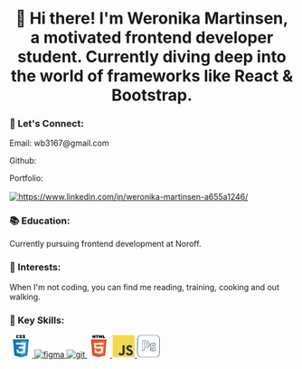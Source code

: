 <h1 align="center">👋 Hi there! I'm Weronika Martinsen, a motivated frontend developer student. Currently diving deep into the world of frameworks like React & Bootstrap.
</h1>

<h3 align="left">💬 Let's Connect:</h3>
<p align="left">Email: wb3167@gmail.com </p>
<p align="left">Github: <a href="[https://weronikamartinsen.netlify.app/](https://github.com/WeronikaMartinsen)" target="blank"></a></p>
<p align="left">Portfolio: <a href="https://weronikamartinsen.netlify.app/" target="blank"></a></p>
<p align="left">
<a href="https://linkedin.com/in/https://www.linkedin.com/in/weronika-martinsen-a655a1246/" target="blank"><img align="center" src="https://raw.githubusercontent.com/rahuldkjain/github-profile-readme-generator/master/src/images/icons/Social/linked-in-alt.svg" alt="https://www.linkedin.com/in/weronika-martinsen-a655a1246/" height="30" width="40" /></a>
</p>

<h3 align="left">📚 Education:</h3>
<p align="left">Currently pursuing frontend development at Noroff.</p>

<h3 align="left">🎯 Interests:</h3>
<p align="left">When I'm not coding, you can find me reading, training, cooking and out walking.</p>


<h3 align="left">🚀 Key Skills:</h3>
<p align="left"> <a href="https://www.w3schools.com/css/" target="_blank" rel="noreferrer"> <img src="https://raw.githubusercontent.com/devicons/devicon/master/icons/css3/css3-original-wordmark.svg" alt="css3" width="40" height="40"/> </a> <a href="https://www.figma.com/" target="_blank" rel="noreferrer"> <img src="https://www.vectorlogo.zone/logos/figma/figma-icon.svg" alt="figma" width="40" height="40"/> </a> <a href="https://git-scm.com/" target="_blank" rel="noreferrer"> <img src="https://www.vectorlogo.zone/logos/git-scm/git-scm-icon.svg" alt="git" width="40" height="40"/> </a> <a href="https://www.w3.org/html/" target="_blank" rel="noreferrer"> <img src="https://raw.githubusercontent.com/devicons/devicon/master/icons/html5/html5-original-wordmark.svg" alt="html5" width="40" height="40"/> </a> <a href="https://developer.mozilla.org/en-US/docs/Web/JavaScript" target="_blank" rel="noreferrer"> <img src="https://raw.githubusercontent.com/devicons/devicon/master/icons/javascript/javascript-original.svg" alt="javascript" width="40" height="40"/> </a> <a href="https://www.photoshop.com/en" target="_blank" rel="noreferrer"> <img src="https://raw.githubusercontent.com/devicons/devicon/master/icons/photoshop/photoshop-line.svg" alt="photoshop" width="40" height="40"/> </a> </p>

